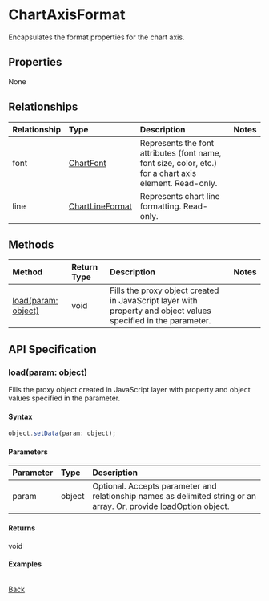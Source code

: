 # ChartAxisFormat

Encapsulates the format properties for the chart axis.

## Properties
None

## Relationships
| Relationship | Type    |Description|Notes |
|:---------------|:--------|:----------|:-----|
|font|[ChartFont](chartfont.md)|Represents the font attributes (font name, font size, color, etc.) for a chart axis element. Read-only.||
|line|[ChartLineFormat](chartlineformat.md)|Represents chart line formatting. Read-only.||

## Methods

| Method           | Return Type    |Description|Notes |
|:---------------|:--------|:----------|:-----|
|[load(param: object)](#loadparam-object)|void|Fills the proxy object created in JavaScript layer with property and object values specified in the parameter.||

## API Specification

### load(param: object)
Fills the proxy object created in JavaScript layer with property and object values specified in the parameter.

#### Syntax
```js
object.setData(param: object);
```

#### Parameters
| Parameter       | Type    |Description|
|:---------------|:--------|:----------|
|param|object|Optional. Accepts parameter and relationship names as delimited string or an array. Or, provide [loadOption](loadoption.md) object.|

#### Returns
void

#### Examples
```js

```

[Back](#methods)

